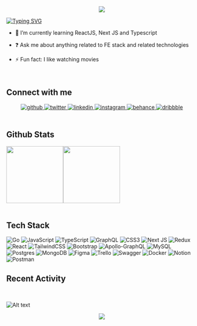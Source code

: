<div align="center">
<img src="https://capsule-render.vercel.app/api?type=waving&color=auto&height=300&section=header&text=Aditya%Himawan&desc=I'm%20a%20Frontend%20Developer&descAlign=75&descAlignY=63&fontSize=90&animation=fadeIn" />
</div>

<!-- ### <div align="left">I'm Aditya Himawan, a full-time frontend developer 👨‍💻 </div>   -->
 [![Typing SVG](https://readme-typing-svg.herokuapp.com?font=lato&color=3C38F7&vCenter=true&lines=Hello%2C+Hola%2C+Bonjour;Welcome+to+my+github+profile;Introduce+my+name+is+Aditya+Himawan;I'm+currently+focusing+on+becoming+a+frontend+developer)](https://git.io/typing-svg)

- 🌱 I’m currently learning ReactJS, Next JS and Typescript  
  

- ❓ Ask me about anything related to FE stack and related technologies  
  

- ⚡ Fun fact: I like watching movies  
  

<br/>  

## Connect with me  
<div align="center">
<a href="https://github.com/adityahimaone" target="_blank">
<img src=https://img.shields.io/badge/github-%2324292e.svg?&style=for-the-badge&logo=github&logoColor=white alt=github style="margin-bottom: 5px;" />
</a>
<a href="https://twitter.com/adityahimaone" target="_blank">
<img src=https://img.shields.io/badge/twitter-%2300acee.svg?&style=for-the-badge&logo=twitter&logoColor=white alt=twitter style="margin-bottom: 5px;" />
</a>
<a href="https://linkedin.com/in/adityahimaone" target="_blank">
<img src=https://img.shields.io/badge/linkedin-%231E77B5.svg?&style=for-the-badge&logo=linkedin&logoColor=white alt=linkedin style="margin-bottom: 5px;" />
</a>
<a href="https://instagram.com/adityahimaone" target="_blank">
<img src=https://img.shields.io/badge/instagram-%23000000.svg?&style=for-the-badge&logo=instagram&logoColor=white alt=instagram style="margin-bottom: 5px;" />
</a>
<a href="https://www.behance.net/adityahimaone" target="_blank">
<img src=https://img.shields.io/badge/behance-%23191919.svg?&style=for-the-badge&logo=behance&logoColor=white alt=behance style="margin-bottom: 5px;" />
</a>
<a href="https://dribbble.com/adityahimaone" target="_blank">
<img src=https://img.shields.io/badge/dribbble-%23E45285.svg?&style=for-the-badge&logo=dribbble&logoColor=white alt=dribbble style="margin-bottom: 5px;" />
</a>  
</div>  
  
<br/> 

## Github Stats  
<div align="center">
  <div style="display: flex; flex-direction: row; align-items: flex-start;">
    <img height="150" src="https://github-readme-stats.vercel.app/api?username=adityahimaone&hide=stars&show_icons=true&include_all_commits=true&theme=tokyonight"/>
    <img height="150" src="https://github-readme-stats.vercel.app/api/top-langs/?username=adityahimaone&layout=compact&theme=tokyonight&hide=html,php"/>
  </div>
</div>  

<br/>  

## Tech Stack
![Go](https://img.shields.io/badge/go-%2300ADD8.svg?style=flat&logo=go&logoColor=white) ![JavaScript](https://img.shields.io/badge/javascript-%23323330.svg?style=flat&logo=javascript&logoColor=%23F7DF1E) ![TypeScript](https://img.shields.io/badge/typescript-%23007ACC.svg?style=flat&logo=typescript&logoColor=white) ![GraphQL](https://img.shields.io/badge/-GraphQL-E10098?style=flat&logo=graphql&logoColor=white) ![CSS3](https://img.shields.io/badge/css3-%231572B6.svg?style=flat&logo=css3&logoColor=white) ![Next JS](https://img.shields.io/badge/Next-black?style=flat&logo=next.js&logoColor=white) ![Redux](https://img.shields.io/badge/redux-%23593d88.svg?style=flat&logo=redux&logoColor=white) ![React](https://img.shields.io/badge/react-%2320232a.svg?style=flat&logo=react&logoColor=%2361DAFB) ![TailwindCSS](https://img.shields.io/badge/tailwindcss-%2338B2AC.svg?style=flat&logo=tailwind-css&logoColor=white) ![Bootstrap](https://img.shields.io/badge/bootstrap-%23563D7C.svg?style=flat&logo=bootstrap&logoColor=white) ![Apollo-GraphQL](https://img.shields.io/badge/-ApolloGraphQL-311C87?style=flat&logo=apollo-graphql) ![MySQL](https://img.shields.io/badge/mysql-%2300f.svg?style=flat&logo=mysql&logoColor=white) ![Postgres](https://img.shields.io/badge/postgres-%23316192.svg?style=flat&logo=postgresql&logoColor=white) ![MongoDB](https://img.shields.io/badge/MongoDB-%234ea94b.svg?style=flat&logo=mongodb&logoColor=white) 	![Figma](https://img.shields.io/badge/figma-%23F24E1E.svg?style=flat&logo=figma&logoColor=white) ![Trello](https://img.shields.io/badge/Trello-%23026AA7.svg?style=flat&logo=Trello&logoColor=white) ![Swagger](https://img.shields.io/badge/-Swagger-%23Clojure?style=flat&logo=swagger&logoColor=white) ![Docker](https://img.shields.io/badge/docker-%230db7ed.svg?style=flat&logo=docker&logoColor=white) ![Notion](https://img.shields.io/badge/Notion-%23000000.svg?style=flat&logo=notion&logoColor=white) ![Postman](https://img.shields.io/badge/Postman-FF6C37?style=flat&logo=postman&logoColor=white)
<br/>  

## Recent Activity
  

<br/>  

![Alt text](https://spotify-recently-played-readme.vercel.app/api?user=212nmrqpklzmvpntgorzpavgq&width=600)
<div align="center"><img src="[[https://github.com/kittinan/spotify-github-profile][https://spotify-github-profile.vercel.app/api/view.svg?uid=212nmrqpklzmvpntgorzpavgq&cover_image=true&theme=novatorem&bar_color=5ac256&bar_color_cover=true)]]" /></div>  

<br/>  




